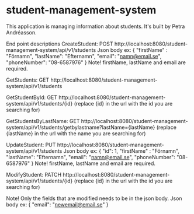 # student-management-system
This application is managing information about students. 
It's built by Petra Andréasson.

End point descriptions
CreateStudent:
POST http://localhost:8080/student-management-system/api/v1/students
Json body ex:
{
	"firstName" : "Förnamn",
	"lastName": "Efternamn",
	"email": "namn@email.se",
	"phoneNumber": "08-6587976"
}
Note! firstName, lastName and email are required.

GetStudents:
GET http://localhost:8080/student-management-system/api/v1/students

GetStudentById:
GET http://localhost:8080/student-management-system/api/v1/students/{id}
(replace {id} in the url with the id you are searching for)

GetStudentsByLastName: 
GET http://localhost:8080/student-management-system/api/v1/students/getbylastname?lastName={lastName}
(replace {lastName} in the url with the name you are searching for)

UpdateStudent: 
PUT http://localhost:8080/student-management-system/api/v1/students
Json body ex:
{
  "id": 1,
	"firstName" : "Förnamn",
	"lastName": "Efternamn",
	"email": "namn@email.se",
	"phoneNumber": "08-6587976"
}
Note! firstName, lastName and email are required.

ModifyStudent:
PATCH http://localhost:8080/student-management-system/api/v1/students/{id} 
(replace {id} in the url with the id you are searching for)

Note! Only the fields that are modified needs to be in the json body.
Json body ex:
{
	"email": "newemail@email.se"
}
